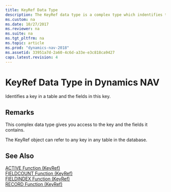 ```yaml
---
title: KeyRef Data Type
description: The KeyRef data type is a complex type which indentifies the key and gives access to the key and the fields it contains.
ms.custom: na
ms.date: 10/27/2017
ms.reviewer: na
ms.suite: na
ms.tgt_pltfrm: na
ms.topic: article
ms.prod: "dynamics-nav-2018"
ms.assetid: 33951a7d-2a60-4c6d-a33e-e3c818ca9427
caps.latest.revision: 4
---
```

# KeyRef Data Type in Dynamics NAV
Identifies a key in a table and the fields in this key.  
  
## Remarks  
 This complex data type gives you access to the key and the fields it contains.  
  
 The KeyRef object can refer to any key in any table in the database.  
  
## See Also  
 [ACTIVE Function \(KeyRef\)](ACTIVE-Function--KeyRef-.md)   
 [FIELDCOUNT Function \(KeyRef\)](FIELDCOUNT-Function--KeyRef-.md)   
 [FIELDINDEX Function \(KeyRef\)](FIELDINDEX-Function--KeyRef-.md)   
 [RECORD Function \(KeyRef\)](RECORD-Function--KeyRef-.md)